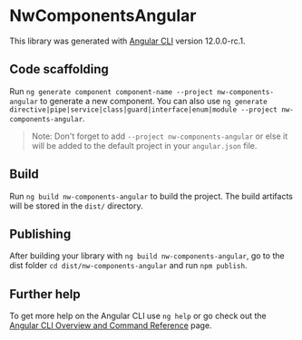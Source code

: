 # NwComponentsAngular

This library was generated with [Angular CLI](https://github.com/angular/angular-cli) version 12.0.0-rc.1.

## Code scaffolding

Run `ng generate component component-name --project nw-components-angular` to generate a new component. You can also use `ng generate directive|pipe|service|class|guard|interface|enum|module --project nw-components-angular`.
> Note: Don't forget to add `--project nw-components-angular` or else it will be added to the default project in your `angular.json` file. 

## Build

Run `ng build nw-components-angular` to build the project. The build artifacts will be stored in the `dist/` directory.

## Publishing

After building your library with `ng build nw-components-angular`, go to the dist folder `cd dist/nw-components-angular` and run `npm publish`.

## Further help

To get more help on the Angular CLI use `ng help` or go check out the [Angular CLI Overview and Command Reference](https://angular.io/cli) page.
